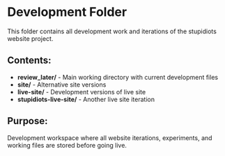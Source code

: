 # Development Folder

This folder contains all development work and iterations of the stupidiots website project.

## Contents:
- **review_later/** - Main working directory with current development files
- **site/** - Alternative site versions
- **live-site/** - Development versions of live site
- **stupidiots-live-site/** - Another live site iteration

## Purpose:
Development workspace where all website iterations, experiments, and working files are stored before going live.
